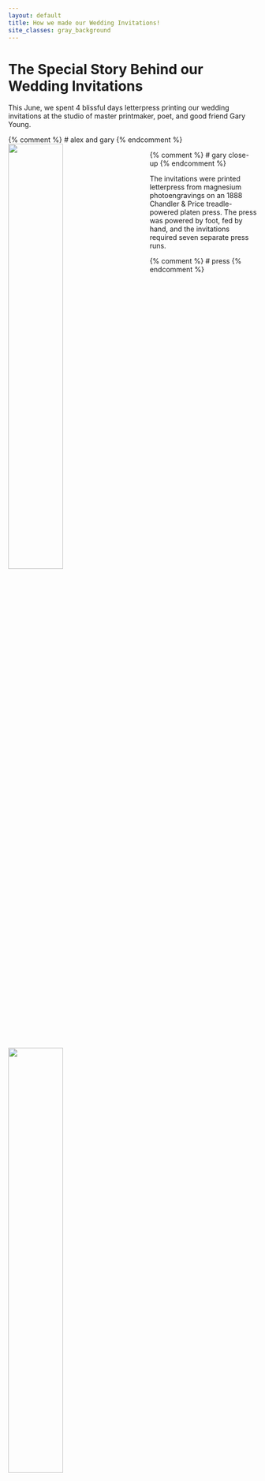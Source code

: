 ```yaml
---
layout: default
title: How we made our Wedding Invitations!
site_classes: gray_background
---
```


The Special Story Behind our Wedding Invitations
=======

This June, we spent 4 blissful days letterpress printing our wedding invitations at the studio of master printmaker, poet, and good friend Gary Young.

<div>
{% comment %} # alex and gary {% endcomment %}
<img width=47% style="float: left; margin-right: 50px;" src="{{ site.baseurl }}/img/invitations/2014-06-16 16.21.38.jpg">

{% comment %} # gary close-up {% endcomment %}
<img width=47% style="float: left;" src="{{ site.baseurl }}/img/invitations/2014-06-16 16.25.32.jpg">
</div>

The invitations were printed letterpress from magnesium photoengravings on an 1888 Chandler & Price treadle-powered platen press. The press was powered by foot, fed by hand, and the invitations required seven separate press runs.

{% comment %} # press {% endcomment %}
<img width=400px src="{{ site.baseurl }}/img/invitations/2014-06-16 18.17.19.jpg">

Every invite features a print of a ink drawing done by Carla B. Gaudio (Alex's mom). The paper is Rives BFK, a fine French printmaking sheet.


{% comment %} # mom's print {% endcomment %}
<img style="float: left; margin-right: 50px;" width=47% src="{{ site.baseurl }}/img/invitations/2014-06-16 16.01.30.jpg">
{% comment %} # mom's engraving  if i can fit it in{% endcomment %}
<img style="float: left;" width=47% src="{{ site.baseurl }}/img/invitations/2014-06-16 19.48.04.jpg">


We all took turns wearing the pressman's hat, a paper hat style worn by press operators as early as 1748.

{% comment %} # emma pretty {% endcomment %}
<img width=400px src="{{ site.baseurl }}/img/invitations/2014-06-16 16.28.51.jpg">

All in all, this was a very personal and special experience that we will remember for years to come.

{% comment %} # emma working {% endcomment %}
<img width=600px src="{{ site.baseurl }}/img/invitations/IMAG0353.jpg">

{% comment %} # final prod 2 {% endcomment %}
<img width=600px src="{{ site.baseurl }}/img/invitations/2014-06-16 16.07.25.jpg">

